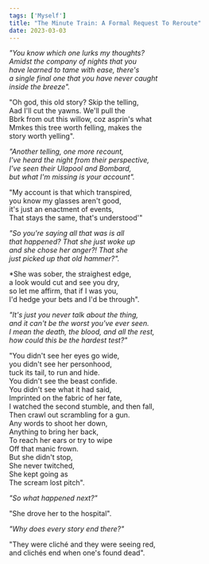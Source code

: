 ```yaml
---
tags: ['Myself']
title: "The Minute Train: A Formal Request To Reroute"
date: 2023-03-03
---
```


*"You know which one lurks my thoughts?*  
*Amidst the company of nights that you*  
*have learned to tame with ease, there's*  
*a single final one that you have never caught*  
*inside the breeze".*

"Oh god, this old story? Skip the telling,  
Aad I'll cut the yawns. We'll pull the  
Bbrk from out this willow, coz asprin's what  
Mmkes this tree worth felling, makes the  
story worth yelling".

*"Another telling, one more recount,*  
*I've heard the night from their perspective,*  
*I've seen their Ulapool and Bombard,*  
*but what I'm missing is your account".*

"My account is that which transpired,  
you know my glasses aren't good,  
it's just an enactment of events,  
That stays the same, that's understood'"

*"So you're saying all that was is all*  
*that happened? That she just woke up*  
*and she chose her anger?! That she*  
*just picked up that old hammer?".*

*She was sober, the straighest edge,  
a look would cut and see you dry,  
so let me affirm, that if I was you,  
I'd hedge your bets and I'd be through".

*"It's just you never talk about the thing,*  
*and it can't be the worst you've ever seen.*  
*I mean the death, the blood, and all the rest,*  
*how could this be the hardest test?"*

"You didn't see her eyes go wide,  
you didn't see her personhood,  
tuck its tail, to run and hide.  
You didn't see the beast confide.  
You didn't see what it had said,  
Imprinted on the fabric of her fate,  
I watched the second stumble, and then fall,  
Then crawl out scrambling for a gun.  
Any words to shoot her down,  
Anything to bring her back,  
To reach her ears or try to wipe  
Off that manic frown.  
But she didn't stop,  
She never twitched,  
She kept going as  
The scream lost pitch".

*"So what happened next?"*

"She drove her to the hospital".

*"Why does every story end there?"*

"They were cliché and they were seeing red,  
and clichés end when one's found dead".  
